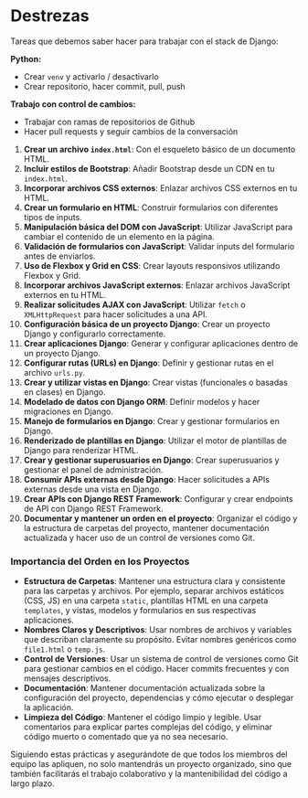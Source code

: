# Destrezas

Tareas que debemos saber hacer para trabajar con el stack de Django:

**Python:**

- Crear `venv` y activarlo / desactivarlo
- Crear repositorio, hacer commit, pull, push

**Trabajo con control de cambios:**

- Trabajar con ramas de repositorios de Github
- Hacer pull requests y seguir cambios de la conversación

1. **Crear un archivo `index.html`**: Con el esqueleto básico de un documento HTML.
2. **Incluir estilos de Bootstrap**: Añadir Bootstrap desde un CDN en tu `index.html`.
3. **Incorporar archivos CSS externos**: Enlazar archivos CSS externos en tu HTML.
4. **Crear un formulario en HTML**: Construir formularios con diferentes tipos de inputs.
5. **Manipulación básica del DOM con JavaScript**: Utilizar JavaScript para cambiar el contenido de un elemento en la página.
6. **Validación de formularios con JavaScript**: Validar inputs del formulario antes de enviarlos.
7. **Uso de Flexbox y Grid en CSS**: Crear layouts responsivos utilizando Flexbox y Grid.
8. **Incorporar archivos JavaScript externos**: Enlazar archivos JavaScript externos en tu HTML.
9. **Realizar solicitudes AJAX con JavaScript**: Utilizar `fetch` o `XMLHttpRequest` para hacer solicitudes a una API.
10. **Configuración básica de un proyecto Django**: Crear un proyecto Django y configurarlo correctamente.
11. **Crear aplicaciones Django**: Generar y configurar aplicaciones dentro de un proyecto Django.
12. **Configurar rutas (URLs) en Django**: Definir y gestionar rutas en el archivo `urls.py`.
13. **Crear y utilizar vistas en Django**: Crear vistas (funcionales o basadas en clases) en Django.
14. **Modelado de datos con Django ORM**: Definir modelos y hacer migraciones en Django.
15. **Manejo de formularios en Django**: Crear y gestionar formularios en Django.
16. **Renderizado de plantillas en Django**: Utilizar el motor de plantillas de Django para renderizar HTML.
17. **Crear y gestionar superusuarios en Django**: Crear superusuarios y gestionar el panel de administración.
18. **Consumir APIs externas desde Django**: Hacer solicitudes a APIs externas desde una vista en Django.
19. **Crear APIs con Django REST Framework**: Configurar y crear endpoints de API con Django REST Framework.
20. **Documentar y mantener un orden en el proyecto**: Organizar el código y la estructura de carpetas del proyecto, mantener documentación actualizada y hacer uso de un control de versiones como Git.

### Importancia del Orden en los Proyectos
- **Estructura de Carpetas**: Mantener una estructura clara y consistente para las carpetas y archivos. Por ejemplo, separar archivos estáticos (CSS, JS) en una carpeta `static`, plantillas HTML en una carpeta `templates`, y vistas, modelos y formularios en sus respectivas aplicaciones.
- **Nombres Claros y Descriptivos**: Usar nombres de archivos y variables que describan claramente su propósito. Evitar nombres genéricos como `file1.html` o `temp.js`.
- **Control de Versiones**: Usar un sistema de control de versiones como Git para gestionar cambios en el código. Hacer commits frecuentes y con mensajes descriptivos.
- **Documentación**: Mantener documentación actualizada sobre la configuración del proyecto, dependencias y cómo ejecutar o desplegar la aplicación.
- **Limpieza del Código**: Mantener el código limpio y legible. Usar comentarios para explicar partes complejas del código, y eliminar código muerto o comentado que ya no sea necesario.

Siguiendo estas prácticas y asegurándote de que todos los miembros del equipo las apliquen, no solo mantendrás un proyecto organizado, sino que también facilitarás el trabajo colaborativo y la mantenibilidad del código a largo plazo.